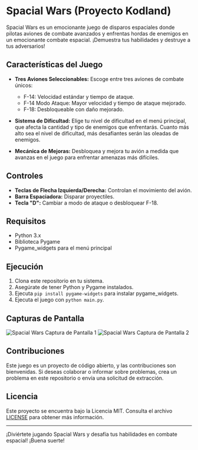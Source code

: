 # Spacial Wars (Proyecto Kodland)

Spacial Wars es un emocionante juego de disparos espaciales donde pilotas aviones de combate avanzados y enfrentas hordas de enemigos en un emocionante combate espacial. ¡Demuestra tus habilidades y destruye a tus adversarios!

## Características del Juego

- **Tres Aviones Seleccionables:** Escoge entre tres aviones de combate únicos:
  - F-14: Velocidad estándar y tiempo de ataque.
  - F-14 Modo Ataque: Mayor velocidad y tiempo de ataque mejorado.
  - F-18: Desbloqueable con daño mejorado.

- **Sistema de Dificultad:** Elige tu nivel de dificultad en el menú principal, que afecta la cantidad y tipo de enemigos que enfrentarás. Cuanto más alto sea el nivel de dificultad, más desafiantes serán las oleadas de enemigos.

- **Mecánica de Mejoras:** Desbloquea y mejora tu avión a medida que avanzas en el juego para enfrentar amenazas más difíciles.

## Controles

- **Teclas de Flecha Izquierda/Derecha:** Controlan el movimiento del avión.
- **Barra Espaciadora:** Disparar proyectiles.
- **Tecla "D":** Cambiar a modo de ataque o desbloquear F-18.

## Requisitos

- Python 3.x
- Biblioteca Pygame
- Pygame_widgets para el menú principal

## Ejecución

1. Clona este repositorio en tu sistema.
2. Asegúrate de tener Python y Pygame instalados.
3. Ejecuta `pip install pygame-widgets` para instalar pygame_widgets.
4. Ejecuta el juego con `python main.py`.

## Capturas de Pantalla

![Spacial Wars Captura de Pantalla 1](screenshot1.png)
![Spacial Wars Captura de Pantalla 2](screenshot2.png)

## Contribuciones

Este juego es un proyecto de código abierto, y las contribuciones son bienvenidas. Si deseas colaborar o informar sobre problemas, crea un problema en este repositorio o envía una solicitud de extracción.

## Licencia

Este proyecto se encuentra bajo la Licencia MIT. Consulta el archivo [LICENSE](LICENSE) para obtener más información.

---

¡Diviértete jugando Spacial Wars y desafía tus habilidades en combate espacial! ¡Buena suerte!
